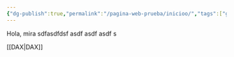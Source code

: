 ```yaml
---
{"dg-publish":true,"permalink":"/pagina-web-prueba/inicioo/","tags":["gardenEntry"]}
---
```


Hola, mira
sdfasdfdsf asdf asdf asdf s

[[DAX\|DAX]]


